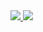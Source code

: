 <a href="https://github.com/VRRemi">
  <img src="https://github-readme-stats.vercel.app/api?username=VRRemi&show_icons=true&hide_border=true&theme=onedark" />
</a>

<a href="https://github.com/VRRemi">
  <img src="https://github-readme-stats.vercel.app/api/top-langs/?username=VRRemi&layout=compact&theme=onedark" />
</a>
